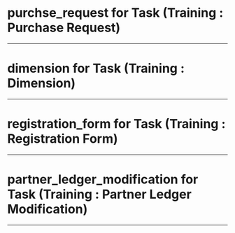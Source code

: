 # purchse_request for Task (Training : Purchase Request)

-----------------------

# dimension for Task (Training : Dimension)

-----------------------

# registration_form for Task (Training : Registration Form)

-----------------------

# partner_ledger_modification for Task (Training : Partner Ledger Modification)

-----------------------
